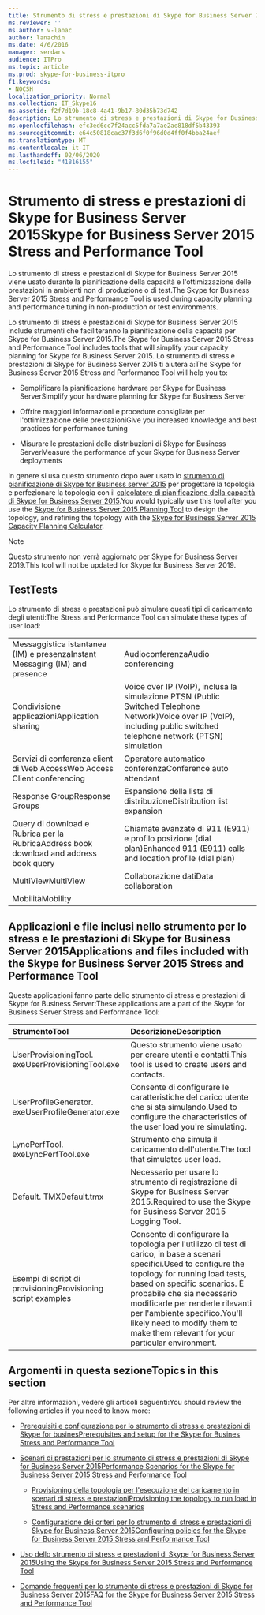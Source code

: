 ```yaml
---
title: Strumento di stress e prestazioni di Skype for Business Server 2015
ms.reviewer: ''
ms.author: v-lanac
author: lanachin
ms.date: 4/6/2016
manager: serdars
audience: ITPro
ms.topic: article
ms.prod: skype-for-business-itpro
f1.keywords:
- NOCSH
localization_priority: Normal
ms.collection: IT_Skype16
ms.assetid: f2f7d19b-18c8-4a41-9b17-80d35b73d742
description: Lo strumento di stress e prestazioni di Skype for Business Server 2015 viene usato durante la pianificazione della capacità e l'ottimizzazione delle prestazioni in ambienti non di produzione o di test.
ms.openlocfilehash: efc3ed6cc7f24acc5fda7a7ae2ae818df5b43393
ms.sourcegitcommit: e64c50818cac37f3d6f0f96d0d4ff0f4bba24aef
ms.translationtype: MT
ms.contentlocale: it-IT
ms.lasthandoff: 02/06/2020
ms.locfileid: "41816155"
---
```

# <a name="skype-for-business-server-2015-stress-and-performance-tool"></a><span data-ttu-id="e91f5-103">Strumento di stress e prestazioni di Skype for Business Server 2015</span><span class="sxs-lookup"><span data-stu-id="e91f5-103">Skype for Business Server 2015 Stress and Performance Tool</span></span>
 
<span data-ttu-id="e91f5-104">Lo strumento di stress e prestazioni di Skype for Business Server 2015 viene usato durante la pianificazione della capacità e l'ottimizzazione delle prestazioni in ambienti non di produzione o di test.</span><span class="sxs-lookup"><span data-stu-id="e91f5-104">The Skype for Business Server 2015 Stress and Performance Tool is used during capacity planning and performance tuning in non-production or test environments.</span></span>
  
<span data-ttu-id="e91f5-105">Lo strumento di stress e prestazioni di Skype for Business Server 2015 include strumenti che faciliteranno la pianificazione della capacità per Skype for Business Server 2015.</span><span class="sxs-lookup"><span data-stu-id="e91f5-105">The Skype for Business Server 2015 Stress and Performance Tool includes tools that will simplify your capacity planning for Skype for Business Server 2015.</span></span> <span data-ttu-id="e91f5-106">Lo strumento di stress e prestazioni di Skype for Business Server 2015 ti aiuterà a:</span><span class="sxs-lookup"><span data-stu-id="e91f5-106">The Skype for Business Server 2015 Stress and Performance Tool will help you to:</span></span>
  
- <span data-ttu-id="e91f5-107">Semplificare la pianificazione hardware per Skype for Business Server</span><span class="sxs-lookup"><span data-stu-id="e91f5-107">Simplify your hardware planning for Skype for Business Server</span></span>
    
- <span data-ttu-id="e91f5-108">Offrire maggiori informazioni e procedure consigliate per l'ottimizzazione delle prestazioni</span><span class="sxs-lookup"><span data-stu-id="e91f5-108">Give you increased knowledge and best practices for performance tuning</span></span>
    
- <span data-ttu-id="e91f5-109">Misurare le prestazioni delle distribuzioni di Skype for Business Server</span><span class="sxs-lookup"><span data-stu-id="e91f5-109">Measure the performance of your Skype for Business Server deployments</span></span>
    
<span data-ttu-id="e91f5-110">In genere si usa questo strumento dopo aver usato lo [strumento di pianificazione di Skype for Business server 2015](../../management-tools/planning-tool/planning-tool.md) per progettare la topologia e perfezionare la topologia con il [calcolatore di pianificazione della capacità di Skype for Business Server 2015](../../management-tools/capacity-planning-calculator.md).</span><span class="sxs-lookup"><span data-stu-id="e91f5-110">You would typically use this tool after you use the [Skype for Business Server 2015 Planning Tool](../../management-tools/planning-tool/planning-tool.md) to design the topology, and refining the topology with the [Skype for Business Server 2015 Capacity Planning Calculator](../../management-tools/capacity-planning-calculator.md).</span></span> 

> [!NOTE]
> <span data-ttu-id="e91f5-111">Questo strumento non verrà aggiornato per Skype for Business Server 2019.</span><span class="sxs-lookup"><span data-stu-id="e91f5-111">This tool will not be updated for Skype for Business Server 2019.</span></span>
  
## <a name="tests"></a><span data-ttu-id="e91f5-112">Test</span><span class="sxs-lookup"><span data-stu-id="e91f5-112">Tests</span></span>

<span data-ttu-id="e91f5-113">Lo strumento di stress e prestazioni può simulare questi tipi di caricamento degli utenti:</span><span class="sxs-lookup"><span data-stu-id="e91f5-113">The Stress and Performance Tool can simulate these types of user load:</span></span>
  
|||
|:-----|:-----|
|<span data-ttu-id="e91f5-114">Messaggistica istantanea (IM) e presenza</span><span class="sxs-lookup"><span data-stu-id="e91f5-114">Instant Messaging (IM) and presence</span></span>  <br/> |<span data-ttu-id="e91f5-115">Audioconferenza</span><span class="sxs-lookup"><span data-stu-id="e91f5-115">Audio conferencing</span></span>  <br/> |
|<span data-ttu-id="e91f5-116">Condivisione applicazioni</span><span class="sxs-lookup"><span data-stu-id="e91f5-116">Application sharing</span></span>  <br/> |<span data-ttu-id="e91f5-117">Voice over IP (VoIP), inclusa la simulazione PTSN (Public Switched Telephone Network)</span><span class="sxs-lookup"><span data-stu-id="e91f5-117">Voice over IP (VoIP), including public switched telephone network (PTSN) simulation</span></span>  <br/> |
|<span data-ttu-id="e91f5-118">Servizi di conferenza client di Web Access</span><span class="sxs-lookup"><span data-stu-id="e91f5-118">Web Access Client conferencing</span></span>  <br/> |<span data-ttu-id="e91f5-119">Operatore automatico conferenza</span><span class="sxs-lookup"><span data-stu-id="e91f5-119">Conference auto attendant</span></span>  <br/> |
|<span data-ttu-id="e91f5-120">Response Group</span><span class="sxs-lookup"><span data-stu-id="e91f5-120">Response Groups</span></span>  <br/> |<span data-ttu-id="e91f5-121">Espansione della lista di distribuzione</span><span class="sxs-lookup"><span data-stu-id="e91f5-121">Distribution list expansion</span></span>  <br/> |
|<span data-ttu-id="e91f5-122">Query di download e Rubrica per la Rubrica</span><span class="sxs-lookup"><span data-stu-id="e91f5-122">Address book download and address book query</span></span>  <br/> |<span data-ttu-id="e91f5-123">Chiamate avanzate di 911 (E911) e profilo posizione (dial plan)</span><span class="sxs-lookup"><span data-stu-id="e91f5-123">Enhanced 911 (E911) calls and location profile (dial plan)</span></span>  <br/> |
|<span data-ttu-id="e91f5-124">MultiView</span><span class="sxs-lookup"><span data-stu-id="e91f5-124">MultiView</span></span>  <br/> |<span data-ttu-id="e91f5-125">Collaborazione dati</span><span class="sxs-lookup"><span data-stu-id="e91f5-125">Data collaboration</span></span>  <br/> |
|<span data-ttu-id="e91f5-126">Mobilità</span><span class="sxs-lookup"><span data-stu-id="e91f5-126">Mobility</span></span>  <br/> ||
   
## <a name="applications-and-files-included-with-the-skype-for-business-server-2015-stress-and-performance-tool"></a><span data-ttu-id="e91f5-127">Applicazioni e file inclusi nello strumento per lo stress e le prestazioni di Skype for Business Server 2015</span><span class="sxs-lookup"><span data-stu-id="e91f5-127">Applications and files included with the Skype for Business Server 2015 Stress and Performance Tool</span></span>

<span data-ttu-id="e91f5-128">Queste applicazioni fanno parte dello strumento di stress e prestazioni di Skype for Business Server:</span><span class="sxs-lookup"><span data-stu-id="e91f5-128">These applications are a part of the Skype for Business Server Stress and Performance Tool:</span></span>
  
|<span data-ttu-id="e91f5-129">**Strumento**</span><span class="sxs-lookup"><span data-stu-id="e91f5-129">**Tool**</span></span>|<span data-ttu-id="e91f5-130">**Descrizione**</span><span class="sxs-lookup"><span data-stu-id="e91f5-130">**Description**</span></span>|
|:-----|:-----|
|<span data-ttu-id="e91f5-131">UserProvisioningTool. exe</span><span class="sxs-lookup"><span data-stu-id="e91f5-131">UserProvisioningTool.exe</span></span>  <br/> |<span data-ttu-id="e91f5-132">Questo strumento viene usato per creare utenti e contatti.</span><span class="sxs-lookup"><span data-stu-id="e91f5-132">This tool is used to create users and contacts.</span></span>  <br/> |
|<span data-ttu-id="e91f5-133">UserProfileGenerator. exe</span><span class="sxs-lookup"><span data-stu-id="e91f5-133">UserProfileGenerator.exe</span></span>  <br/> |<span data-ttu-id="e91f5-134">Consente di configurare le caratteristiche del carico utente che si sta simulando.</span><span class="sxs-lookup"><span data-stu-id="e91f5-134">Used to configure the characteristics of the user load you're simulating.</span></span>  <br/> |
|<span data-ttu-id="e91f5-135">LyncPerfTool. exe</span><span class="sxs-lookup"><span data-stu-id="e91f5-135">LyncPerfTool.exe</span></span>  <br/> |<span data-ttu-id="e91f5-136">Strumento che simula il caricamento dell'utente.</span><span class="sxs-lookup"><span data-stu-id="e91f5-136">The tool that simulates user load.</span></span>  <br/> |
|<span data-ttu-id="e91f5-137">Default. TMX</span><span class="sxs-lookup"><span data-stu-id="e91f5-137">Default.tmx</span></span>  <br/> |<span data-ttu-id="e91f5-138">Necessario per usare lo strumento di registrazione di Skype for Business Server 2015.</span><span class="sxs-lookup"><span data-stu-id="e91f5-138">Required to use the Skype for Business Server 2015 Logging Tool.</span></span>  <br/> |
|<span data-ttu-id="e91f5-139">Esempi di script di provisioning</span><span class="sxs-lookup"><span data-stu-id="e91f5-139">Provisioning script examples</span></span>  <br/> |<span data-ttu-id="e91f5-140">Consente di configurare la topologia per l'utilizzo di test di carico, in base a scenari specifici.</span><span class="sxs-lookup"><span data-stu-id="e91f5-140">Used to configure the topology for running load tests, based on specific scenarios.</span></span> <span data-ttu-id="e91f5-141">È probabile che sia necessario modificarle per renderle rilevanti per l'ambiente specifico.</span><span class="sxs-lookup"><span data-stu-id="e91f5-141">You'll likely need to modify them to make them relevant for your particular environment.</span></span>  <br/> |
   
## <a name="topics-in-this-section"></a><span data-ttu-id="e91f5-142">Argomenti in questa sezione</span><span class="sxs-lookup"><span data-stu-id="e91f5-142">Topics in this section</span></span>

<span data-ttu-id="e91f5-143">Per altre informazioni, vedere gli articoli seguenti:</span><span class="sxs-lookup"><span data-stu-id="e91f5-143">You should review the following articles if you need to know more:</span></span>
  
- [<span data-ttu-id="e91f5-144">Prerequisiti e configurazione per lo strumento di stress e prestazioni di Skype for busines</span><span class="sxs-lookup"><span data-stu-id="e91f5-144">Prerequisites and setup for the Skype for Busines Stress and Performance Tool</span></span>](prerequisites-and-setup.md)
    
- [<span data-ttu-id="e91f5-145">Scenari di prestazioni per lo strumento di stress e prestazioni di Skype for Business Server 2015</span><span class="sxs-lookup"><span data-stu-id="e91f5-145">Performance Scenarios for the Skype for Business Server 2015 Stress and Performance Tool</span></span>](scenarios.md)
    
  - [<span data-ttu-id="e91f5-146">Provisioning della topologia per l'esecuzione del caricamento in scenari di stress e prestazioni</span><span class="sxs-lookup"><span data-stu-id="e91f5-146">Provisioning the topology to run load in Stress and Performance scenarios</span></span>](provisioning-the-topology-to-run-load.md)
    
  - [<span data-ttu-id="e91f5-147">Configurazione dei criteri per lo strumento di stress e prestazioni di Skype for Business Server 2015</span><span class="sxs-lookup"><span data-stu-id="e91f5-147">Configuring policies for the Skype for Business Server 2015 Stress and Performance Tool</span></span>](configuring-policies.md)
    
- [<span data-ttu-id="e91f5-148">Uso dello strumento di stress e prestazioni di Skype for Business Server 2015</span><span class="sxs-lookup"><span data-stu-id="e91f5-148">Using the Skype for Business Server 2015 Stress and Performance Tool</span></span>](using-the-tool.md)
    
- [<span data-ttu-id="e91f5-149">Domande frequenti per lo strumento di stress e prestazioni di Skype for Business Server 2015</span><span class="sxs-lookup"><span data-stu-id="e91f5-149">FAQ for the Skype for Business Server 2015 Stress and Performance Tool</span></span>](faq.md)
    

